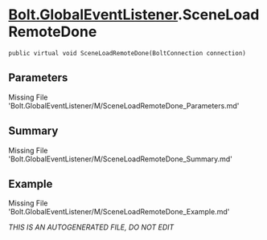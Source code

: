 # [Bolt.GlobalEventListener](Types/Bolt.GlobalEventListener.md).SceneLoadRemoteDone
`public virtual void SceneLoadRemoteDone(BoltConnection connection)`
## Parameters
Missing File 'Bolt.GlobalEventListener/M/SceneLoadRemoteDone_Parameters.md'
## Summary
Missing File 'Bolt.GlobalEventListener/M/SceneLoadRemoteDone_Summary.md'
## Example
Missing File 'Bolt.GlobalEventListener/M/SceneLoadRemoteDone_Example.md'

*THIS IS AN AUTOGENERATED FILE, DO NOT EDIT*
